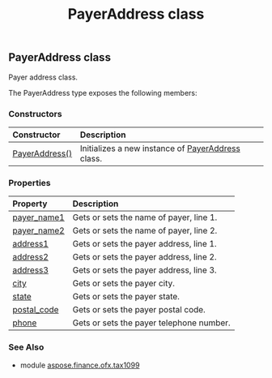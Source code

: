 ﻿---
title: PayerAddress class
second_title: Aspose.Finance for Python via .NET API References
description: 
type: docs
weight: 70
url: /python-net/aspose.finance.ofx.tax1099/payeraddress/
is_root: false
---

## PayerAddress class

Payer address class.



The PayerAddress type exposes the following members:

### Constructors
| Constructor | Description |
| :- | :- |
| [PayerAddress()](/finance/python-net/aspose.finance.ofx.tax1099/payeraddress/__init__/#) | Initializes a new instance of [PayerAddress](/finance/python-net/aspose.finance.ofx.tax1099/payeraddress) class. |


### Properties
| Property | Description |
| :- | :- |
| [payer_name1](/finance/python-net/aspose.finance.ofx.tax1099/payeraddress/payer_name1) | Gets or sets the name of payer, line 1. |
| [payer_name2](/finance/python-net/aspose.finance.ofx.tax1099/payeraddress/payer_name2) | Gets or sets the name of payer, line 2. |
| [address1](/finance/python-net/aspose.finance.ofx.tax1099/payeraddress/address1) | Gets or sets the payer address, line 1. |
| [address2](/finance/python-net/aspose.finance.ofx.tax1099/payeraddress/address2) | Gets or sets the payer address, line 2. |
| [address3](/finance/python-net/aspose.finance.ofx.tax1099/payeraddress/address3) | Gets or sets the payer address, line 3. |
| [city](/finance/python-net/aspose.finance.ofx.tax1099/payeraddress/city) | Gets or sets the payer city. |
| [state](/finance/python-net/aspose.finance.ofx.tax1099/payeraddress/state) | Gets or sets the payer state. |
| [postal_code](/finance/python-net/aspose.finance.ofx.tax1099/payeraddress/postal_code) | Gets or sets the payer postal code. |
| [phone](/finance/python-net/aspose.finance.ofx.tax1099/payeraddress/phone) | Gets or sets the payer telephone number. |


### See Also

* module [aspose.finance.ofx.tax1099](../)
